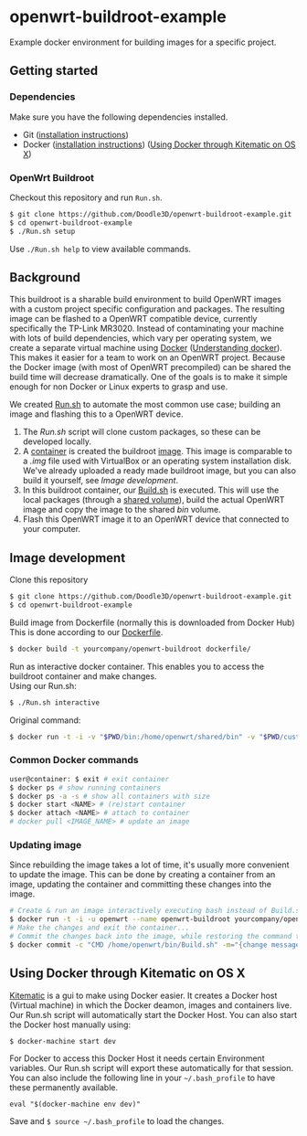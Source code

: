 # openwrt-buildroot-example
Example docker environment for building images for a specific project.

## Getting started

### Dependencies
Make sure you have the following dependencies installed.
- Git ([installation instructions](https://git-scm.com/book/en/v2/Getting-Started-Installing-Git))
- Docker ([installation instructions](https://docs.docker.com/installation/)) ([Using Docker through Kitematic on OS X](https://github.com/Doodle3D/openwrt-buildroot/blob/master/README.md#using-docker-through-kitematic-on-os-x))

### OpenWrt Buildroot
Checkout this repository and run `Run.sh`.
```bash
$ git clone https://github.com/Doodle3D/openwrt-buildroot-example.git
$ cd openwrt-buildroot-example
$ ./Run.sh setup
```
Use `./Run.sh help` to view available commands.

## Background
This buildroot is a sharable build environment to build OpenWRT images with a custom project specific configuration and packages. The resulting image can be flashed to a OpenWRT compatible device, currently specifically the TP-Link MR3020. 
Instead of contaminating your machine with lots of build dependencies, which vary per operating system, we create a separate virtual machine using [Docker](http://docker.com/) ([Understanding docker](http://docs.docker.com/introduction/understanding-docker/)). This makes it easier for a team to work on an OpenWRT project. Because the Docker image (with most of OpenWRT precompiled) can be shared the build time will decrease dramatically.
One of the goals is to make it simple enough for non Docker or Linux experts to grasp and use. 

We created [Run.sh](https://github.com/Doodle3D/openwrt-buildroot/blob/master/Run.sh) to automate the most common use case; building an image and flashing this to a OpenWRT device.

1. The *Run.sh* script will clone custom packages, so these can be developed locally.
2. A [container](http://docs.docker.com/introduction/understanding-docker/#docker-containers) is created the buildroot [image](http://docs.docker.com/introduction/understanding-docker/#docker-images). This image is comparable to a *.img* file used with VirtualBox or an operating system installation disk. We've already uploaded a ready made buildroot image, but you can also build it yourself, see *Image development*.
3. In this buildroot container, our [Build.sh](https://github.com/Doodle3D/openwrt-buildroot/blob/master/Build.sh) is executed. This will use the local packages (through a [shared volume](http://docs.docker.com/userguide/dockervolumes/#data-volumes)), build the actual OpenWRT image and copy the image to the shared *bin* volume.
4. Flash this OpenWRT image it to an OpenWRT device that connected to your computer.

## Image development
Clone this repository
```bash
$ git clone https://github.com/Doodle3D/openwrt-buildroot-example.git
$ cd openwrt-buildroot-example
```
Build image from Dockerfile (normally this is downloaded from Docker Hub)
This is done according to our [Dockerfile](https://github.com/Doodle3D/openwrt-buildroot/blob/master/Dockerfile).
```bash
$ docker build -t yourcompany/openwrt-buildroot dockerfile/
```
Run as interactive docker container.
This enables you to access the buildroot container and make changes. <br/>
Using our Run.sh:
``` bash
$ ./Run.sh interactive
```
Original command:
``` bash
$ docker run -t -i -v "$PWD/bin:/home/openwrt/shared/bin" -v "$PWD/customfeeds:/home/openwrt/shared/customfeeds" -u openwrt --name buildroot yourcompany/openwrt-buildroot bash
```
### Common Docker commands
``` bash
user@container: $ exit # exit container
$ docker ps # show running containers
$ docker ps -a -s # show all containers with size
$ docker start <NAME> # (re)start container
$ docker attach <NAME> # attach to container
# docker pull <IMAGE_NAME> # update an image
```
### Updating image
Since rebuilding the image takes a lot of time, it's usually more convenient to update the image. This can be done by creating a container from an image, updating the container and committing these changes into the image.
``` bash
# Create & run an image interactively executing bash instead of Build.sh
$ docker run -t -i -u openwrt --name openwrt-buildroot yourcompany/openwrt-buildroot bash
# Make the changes and exit the container...
# Commit the changes back into the image, while restoring the command to Build.sh. You can specify what's changed with a message using the -m flag.
$ docker commit -c "CMD /home/openwrt/bin/Build.sh" -m="{change message}" openwrt-buildroot yourcompany/openwrt-buildroot
```

## Using Docker through Kitematic on OS X
[Kitematic](http://kitematic.com/) is a gui to make using Docker easier. It creates a Docker host (Virtual machine) in which the Docker deamon, images and containers live.
Our Run.sh script will automatically start the Docker Host. You can also start the Docker host manually using:
```
$ docker-machine start dev
```
For Docker to access this Docker Host it needs certain Environment variables. Our Run.sh script will export these automatically for that session. You can also include the following line in your `~/.bash_profile` to have these permanently available.
```
eval "$(docker-machine env dev)"
```
Save and `$ source ~/.bash_profile` to load the changes.

